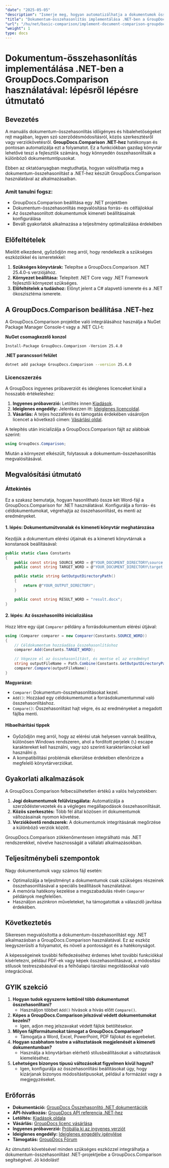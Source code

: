 ```yaml
---
"date": "2025-05-05"
"description": "Ismerje meg, hogyan automatizálhatja a dokumentumok összehasonlítását a GroupDocs.Comparison for .NET segítségével. Ez a lépésről lépésre szóló útmutató segít az összehasonlítások zökkenőmentes beállításában, konfigurálásában és végrehajtásában."
"title": "Dokumentum-összehasonlítás implementálása .NET-ben a GroupDocs.Comparison használatával – lépésről lépésre útmutató"
"url": "/hu/net/basic-comparison/implement-document-comparison-groupdocs-net/"
"weight": 1
type: docs
---
```

# Dokumentum-összehasonlítás implementálása .NET-ben a GroupDocs.Comparison használatával: lépésről lépésre útmutató

## Bevezetés

A manuális dokumentum-összehasonlítás időigényes és hibalehetőségeket rejt magában, legyen szó szerződésmódosításról, közös szerkesztésről vagy verziókövetésről. **GroupDocs.Comparison .NET-hez** hatékonyan és pontosan automatizálja ezt a folyamatot. Ez a funkciókban gazdag könyvtár lehetővé teszi a fejlesztők számára, hogy könnyedén összehasonlítsák a különböző dokumentumtípusokat.

Ebben az oktatóanyagban megtudhatja, hogyan valósíthatja meg a dokumentum-összehasonlítást a .NET-hez készült GroupDocs.Comparison használatával az alkalmazásaiban.

### Amit tanulni fogsz:
- GroupDocs.Comparison beállítása egy .NET projektben
- Dokumentum-összehasonlítás megvalósítása forrás- és célfájlokkal
- Az összehasonlított dokumentumok kimeneti beállításainak konfigurálása
- Bevált gyakorlatok alkalmazása a teljesítmény optimalizálása érdekében

## Előfeltételek

Mielőtt elkezdené, győződjön meg arról, hogy rendelkezik a szükséges eszközökkel és ismeretekkel:
1. **Szükséges könyvtárak:** Telepítse a GroupDocs.Comparison .NET 25.4.0-s verziójához.
2. **Környezet beállítása:** Telepített .NET Core vagy .NET Framework fejlesztői környezet szükséges.
3. **Előfeltételek a tudáshoz:** Előnyt jelent a C# alapvető ismerete és a .NET ökoszisztéma ismerete.

## A GroupDocs.Comparison beállítása .NET-hez

A GroupDocs.Comparison projektbe való integrálásához használja a NuGet Package Manager Console-t vagy a .NET CLI-t:

**NuGet csomagkezelő konzol**
```plaintext
Install-Package GroupDocs.Comparison -Version 25.4.0
```

**.NET parancssori felület**
```bash
dotnet add package GroupDocs.Comparison --version 25.4.0
```

### Licencszerzés

A GroupDocs ingyenes próbaverziót és ideiglenes licenceket kínál a hosszabb értékeléshez:
1. **Ingyenes próbaverzió:** Letöltés innen [Kiadások](https://releases.groupdocs.com/comparison/net/).
2. **Ideiglenes engedély:** Jelentkezzen itt: [Ideiglenes licencoldal](https://purchase.groupdocs.com/temporary-license/).
3. **Vásárlás:** A teljes hozzáférés és támogatás érdekében vásároljon licencet a következő címen: [Vásárlási oldal](https://purchase.groupdocs.com/buy).

A telepítés után inicializálja a GroupDocs.Comparison fájlt az alábbiak szerint:
```csharp
using GroupDocs.Comparison;
```

Miután a környezet elkészült, folytassuk a dokumentum-összehasonlítás megvalósításával.

## Megvalósítási útmutató

### Áttekintés
Ez a szakasz bemutatja, hogyan hasonlítható össze két Word-fájl a GroupDocs.Comparison for .NET használatával. Konfigurálja a forrás- és céldokumentumokat, végrehajtja az összehasonlítást, és menti az eredményeket.

#### 1. lépés: Dokumentumútvonalak és kimeneti könyvtár meghatározása
Kezdjük a dokumentum elérési útjainak és a kimeneti könyvtárnak a konstansok beállításával:
```csharp
public static class Constants
{
    public const string SOURCE_WORD = @"YOUR_DOCUMENT_DIRECTORY\source.docx";
    public const string TARGET_WORD = @"YOUR_DOCUMENT_DIRECTORY\target.docx";

    public static string GetOutputDirectoryPath()
    {
        return @"YOUR_OUTPUT_DIRECTORY";
    }

    public const string RESULT_WORD = "result.docx";
}
```

#### 2. lépés: Az összehasonlító inicializálása
Hozz létre egy újat `Comparer` példány a forrásdokumentum elérési útjával:
```csharp
using (Comparer comparer = new Comparer(Constants.SOURCE_WORD))
{
    // Céldokumentum hozzáadása összehasonlításhoz
    comparer.Add(Constants.TARGET_WORD);

    // Végezze el az összehasonlítást, és mentse el az eredményt
    string outputFileName = Path.Combine(Constants.GetOutputDirectoryPath(), Constants.RESULT_WORD);
    comparer.Compare(outputFileName);
}
```

**Magyarázat:**
- `Comparer`: Dokumentum-összehasonlításokat kezel.
- `Add()`: Hozzáad egy céldokumentumot a forrásdokumentummal való összehasonlításhoz.
- `Compare()`: Összehasonlítást hajt végre, és az eredményeket a megadott fájlba menti.

#### Hibaelhárítási tippek
- Győződjön meg arról, hogy az elérési utak helyesen vannak beállítva, különösen Windows rendszeren, ahol a fordított perjelek (`\`) escape karaktereket kell használni, vagy szó szerinti karakterláncokat kell használni `@`.
- A kompatibilitási problémák elkerülése érdekében ellenőrizze a megfelelő könyvtárverziókat.

## Gyakorlati alkalmazások

A GroupDocs.Comparison felbecsülhetetlen értékű a valós helyzetekben:
1. **Jogi dokumentumok felülvizsgálata:** Automatizálja a szerződéstervezetek és a végleges megállapodások összehasonlítását.
2. **Közös szerkesztés:** Több fél által közösen írt dokumentumok változásainak nyomon követése.
3. **Verziókövető rendszerek:** A dokumentumok integritásának megőrzése a különböző verziók között.

GroupDocs.Comparison zökkenőmentesen integrálható más .NET rendszerekkel, növelve hasznosságát a vállalati alkalmazásokban.

## Teljesítménybeli szempontok

Nagy dokumentumok vagy számos fájl esetén:
- Optimalizálja a teljesítményt a dokumentumok csak szükséges részeinek összehasonlításával a speciális beállítások használatával.
- A memória hatékony kezelése a megszabadulás révén `Comparer` példányok megfelelően.
- Használjon aszinkron műveleteket, ha támogatottak a válaszidő javítása érdekében.

## Következtetés

Sikeresen megvalósította a dokumentum-összehasonlítást egy .NET alkalmazásban a GroupDocs.Comparison használatával. Ez az eszköz leegyszerűsíti a folyamatot, és növeli a pontosságot és a hatékonyságot.

A képességeinek további felfedezéséhez érdemes lehet további funkciókkal kísérletezni, például PDF-ek vagy képek összehasonlításával, a módosítási stílusok testreszabásával és a felhőalapú tárolási megoldásokkal való integrációval.

## GYIK szekció

1. **Hogyan tudok egyszerre kettőnél több dokumentumot összehasonlítani?**
   - Használjon többet `Add()` hívások a hívás előtt `Compare()`.
2. **Képes a GroupDocs.Comparison jelszóval védett dokumentumokat kezelni?**
   - Igen, adjon meg jelszavakat védett fájlok betöltésekor.
3. **Milyen fájlformátumokat támogat a GroupDocs.Comparison?**
   - Támogatja a Word, Excel, PowerPoint, PDF fájlokat és egyebeket.
4. **Hogyan szabhatom testre a változtatások megjelenését a kimeneti dokumentumban?**
   - Használja a könyvtárban elérhető stílusbeállításokat a változtatások kiemeléséhez.
5. **Lehetséges bizonyos típusú változásokat figyelmen kívül hagyni?**
   - Igen, konfigurálja az összehasonlítási beállításokat úgy, hogy kizárjanak bizonyos módosítástípusokat, például a formázást vagy a megjegyzéseket.

## Erőforrás
- **Dokumentáció:** [GroupDocs Összehasonlító .NET dokumentációk](https://docs.groupdocs.com/comparison/net/)
- **API-hivatkozás:** [GroupDocs API referencia .NET-hez](https://reference.groupdocs.com/comparison/net/)
- **Letöltés:** [Kiadások oldala](https://releases.groupdocs.com/comparison/net/)
- **Vásárlás:** [GroupDocs licenc vásárlása](https://purchase.groupdocs.com/buy)
- **Ingyenes próbaverzió:** [Próbálja ki az ingyenes verziót](https://releases.groupdocs.com/comparison/net/)
- **Ideiglenes engedély:** [Ideiglenes engedély igénylése](https://purchase.groupdocs.com/temporary-license/)
- **Támogatás:** [GroupDocs Fórum](https://forum.groupdocs.com/c/comparison/)

Az útmutató követésével minden szükséges eszközzel integrálhatja a dokumentum-összehasonlítást .NET-projektjeibe a GroupDocs.Comparison segítségével. Jó kódolást!